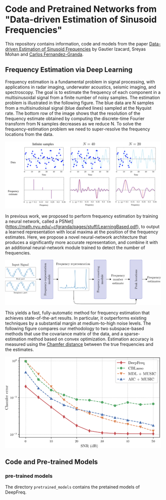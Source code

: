 # Code and Pretrained Networks from <br>"Data-driven Estimation of Sinusoid Frequencies"

This repository contains information, code and models from the paper [Data-driven Estimation of Sinusoid Frequencies](https://arxiv.org/abs/1906.00823) by Gautier Izacard, Sreyas Mohan and [Carlos Fernandez-Granda](https://cims.nyu.edu/~cfgranda/).

## Frequency Estimation via Deep Learning

Frequency estimation is a fundamental problem in signal processing, with applications in radar imaging, underwater acoustics, seismic imaging, and spectroscopy. The goal is to estimate the frequency of each component in a multisinusoidal signal from a finite number of noisy samples. The estimation problem is illustrated in the following figure. The blue data are N samples from a multisinudoisal signal (blue dashed lines) sampled at the Nyquist rate. The bottom row of the image shows that the resolution of the frequency estimate obtained by computing the discrete-time Fourier transform from N samples decreases as we reduce N. To solve the frequency-estimation problem we need to super-resolve the frequency locations from the data.

![problem_illustration](./figures/problem_illustration.png) 

In previous work, we proposed to perform frequency estimation by training a neural network, called a PSNet](https://math.nyu.edu/~cfgranda/pages/stuff/LearningBased.pdf), to output a learned representation with local maxima at the position of the frequency estimates. Here, we propose a novel neural-network architecture that produces a significantly more accurate representation, and combine it with an additional neural-network module trained to detect the number of frequencies. 

![architecture](./figures/model.png) 


This yields a fast, fully-automatic method for frequency estimation that achieves state-of-the-art results. In particular, it outperforms existing techniques by a substantial margin at medium-to-high noise levels. The following figure compares our methodology to two subspace-based methods that use the covariance matrix of the data, and a sparse-estimation method based on convex optimization. Estimation accuracy is measured using the [Chamfer distance](https://www.sciencedirect.com/science/article/pii/0734189X84900355) between the true frequencies and the estimates. 

<p align="center"> <img src="./figures/endtoend.png" width='700'></p>


## Code and Pre-trained Models

### pre-trained models
The directory `pretrained_models` contains the pretained models of DeepFreq. 

